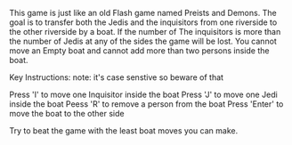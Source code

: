 This game is just like an old Flash game named Preists and Demons. The goal is to transfer both the Jedis and the inquisitors
from one riverside to the other riverside by a boat. If the number of The inquisitors is more
than the number of Jedis at any of the sides the game will be lost. You cannot move an Empty boat and cannot add more than two 
persons inside the boat.

Key Instructions:
note: it's case senstive so beware of that 

Press 'I' to move one Inquisitor inside the boat
Press 'J' to move one Jedi inside the boat
Peess 'R' to remove a person from the boat
Press 'Enter' to move the boat to the other side

Try to beat the game with the least boat moves you can make.
